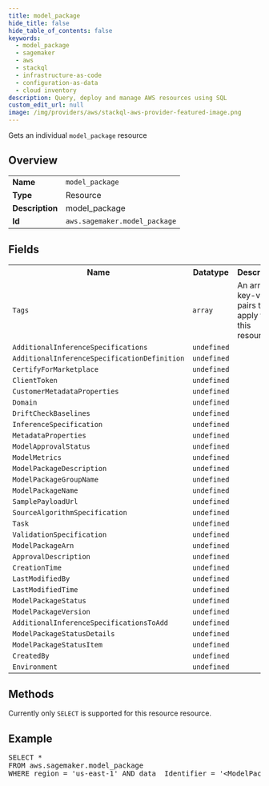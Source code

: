```yaml
---
title: model_package
hide_title: false
hide_table_of_contents: false
keywords:
  - model_package
  - sagemaker
  - aws
  - stackql
  - infrastructure-as-code
  - configuration-as-data
  - cloud inventory
description: Query, deploy and manage AWS resources using SQL
custom_edit_url: null
image: /img/providers/aws/stackql-aws-provider-featured-image.png
---
```

Gets an individual <code>model_package</code> resource

## Overview
<table><tbody>
<tr><td><b>Name</b></td><td><code>model_package</code></td></tr>
<tr><td><b>Type</b></td><td>Resource</td></tr>
<tr><td><b>Description</b></td><td>model_package</td></tr>
<tr><td><b>Id</b></td><td><code>aws.sagemaker.model_package</code></td></tr>
</tbody></table>

## Fields
<table><tbody>
<tr><th>Name</th><th>Datatype</th><th>Description</th></tr>
<tr><td><code>Tags</code></td><td><code>array</code></td><td>An array of key-value pairs to apply to this resource.</td></tr>
<tr><td><code>AdditionalInferenceSpecifications</code></td><td><code>undefined</code></td><td></td></tr>
<tr><td><code>AdditionalInferenceSpecificationDefinition</code></td><td><code>undefined</code></td><td></td></tr>
<tr><td><code>CertifyForMarketplace</code></td><td><code>undefined</code></td><td></td></tr>
<tr><td><code>ClientToken</code></td><td><code>undefined</code></td><td></td></tr>
<tr><td><code>CustomerMetadataProperties</code></td><td><code>undefined</code></td><td></td></tr>
<tr><td><code>Domain</code></td><td><code>undefined</code></td><td></td></tr>
<tr><td><code>DriftCheckBaselines</code></td><td><code>undefined</code></td><td></td></tr>
<tr><td><code>InferenceSpecification</code></td><td><code>undefined</code></td><td></td></tr>
<tr><td><code>MetadataProperties</code></td><td><code>undefined</code></td><td></td></tr>
<tr><td><code>ModelApprovalStatus</code></td><td><code>undefined</code></td><td></td></tr>
<tr><td><code>ModelMetrics</code></td><td><code>undefined</code></td><td></td></tr>
<tr><td><code>ModelPackageDescription</code></td><td><code>undefined</code></td><td></td></tr>
<tr><td><code>ModelPackageGroupName</code></td><td><code>undefined</code></td><td></td></tr>
<tr><td><code>ModelPackageName</code></td><td><code>undefined</code></td><td></td></tr>
<tr><td><code>SamplePayloadUrl</code></td><td><code>undefined</code></td><td></td></tr>
<tr><td><code>SourceAlgorithmSpecification</code></td><td><code>undefined</code></td><td></td></tr>
<tr><td><code>Task</code></td><td><code>undefined</code></td><td></td></tr>
<tr><td><code>ValidationSpecification</code></td><td><code>undefined</code></td><td></td></tr>
<tr><td><code>ModelPackageArn</code></td><td><code>undefined</code></td><td></td></tr>
<tr><td><code>ApprovalDescription</code></td><td><code>undefined</code></td><td></td></tr>
<tr><td><code>CreationTime</code></td><td><code>undefined</code></td><td></td></tr>
<tr><td><code>LastModifiedBy</code></td><td><code>undefined</code></td><td></td></tr>
<tr><td><code>LastModifiedTime</code></td><td><code>undefined</code></td><td></td></tr>
<tr><td><code>ModelPackageStatus</code></td><td><code>undefined</code></td><td></td></tr>
<tr><td><code>ModelPackageVersion</code></td><td><code>undefined</code></td><td></td></tr>
<tr><td><code>AdditionalInferenceSpecificationsToAdd</code></td><td><code>undefined</code></td><td></td></tr>
<tr><td><code>ModelPackageStatusDetails</code></td><td><code>undefined</code></td><td></td></tr>
<tr><td><code>ModelPackageStatusItem</code></td><td><code>undefined</code></td><td></td></tr>
<tr><td><code>CreatedBy</code></td><td><code>undefined</code></td><td></td></tr>
<tr><td><code>Environment</code></td><td><code>undefined</code></td><td></td></tr>

</tbody></table>

## Methods
Currently only <code>SELECT</code> is supported for this resource resource.

## Example
<pre>
SELECT * 
FROM aws.sagemaker.model_package
WHERE region = 'us-east-1' AND data__Identifier = '&lt;ModelPackageArn&gt;'
</pre>
